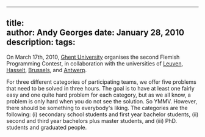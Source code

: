 -----
title:  
author: Andy Georges
date: January 28, 2010
description: 
tags: 
-----







On March 17th, 2010, [Ghent University](http://www.ugent.be/) organises
the second Flemish Programming Contest, in collaboration with the
universities of [Leuven](http://kuleuven.ac.be/),
[Hasselt](http://www.uhasselt.be/), [Brussels](http://www.vub.ac.be/),
and [Antwerp](http://www.ua.ac.be/).


For three different categories of participating teams, we offer five
problems that need to be solved in three hours. The goal is to have at
least one fairly easy and one quite hard problem for each category, but
as we all know, a problem is only hard when you do not see the solution.
So YMMV. However, there should be something to everybody's liking. The
categories are the following: (i) secondary school students and first
year bachelor students, (ii) second and third year bachelors plus master
students, and (iii) PhD. students and graduated people.




